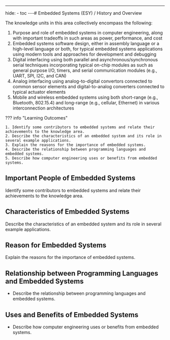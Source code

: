 ---
hide:
    - toc
---# Embedded Systems (ESY) / History and Overview

The knowledge units in this area collectively encompass the following:

1. Purpose and role of embedded systems in computer engineering, along with important tradeoffs in such areas as power, performance,
and cost
2. Embedded systems software design, either in assembly language or a high-level language or both, for typical embedded systems
applications using modern tools and approaches for development and debugging
3. Digital interfacing using both parallel and asynchronous/synchronous serial techniques incorporating typical on-chip modules as such as
general purpose I/O, timers, and serial communication modules (e.g., UART, SPI, I2C, and CAN)
4. Analog interfacing using analog-to-digital convertors connected to common sensor elements and digital-to-analog converters
connected to typical actuator elements
5. Mobile and wireless embedded systems using both short-range (e.g., Bluetooth, 802.15.4) and long-range (e.g., cellular, Ethernet) in
various interconnection architectures

??? info "Learning Outcomes"

    1. Identify some contributors to embedded systems and relate their achievements to the knowledge area.
    2. Describe the characteristics of an embedded system and its role in several example applications.
    3. Explain the reasons for the importance of embedded systems.
    4. Describe the relationship between programming languages and embedded systems.
    5. Describe how computer engineering uses or benefits from embedded systems.

## Important People of Embedded Systems

Identify some contributors to embedded systems and relate their achievements to the knowledge area.

## Characteristics of Embedded Systems

 Describe the characteristics of an embedded system and its role in several example applications.

## Reason for Embedded Systems

 Explain the reasons for the importance of embedded systems.

## Relationship between Programming Languages and Embedded Systems

- Describe the relationship between programming languages and embedded systems.

## Uses and Benefits of Embedded Systems

- Describe how computer engineering uses or benefits from embedded systems.
